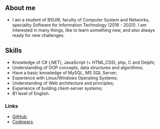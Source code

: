 ## About me
* I am a student of BSUIR, faculty of Computer System and Networks, speciality Software for Information Technology (2016 - 2020). I am interested in many things, like to learn something new, and also always ready for new challenges.

## Skills
* Knowledge of C# (.NET), JavaScript (+ HTML,CSS), php, C and Delphi;
* Understanding of OOP concepts, data structures and algorithms;
* Have a basic knowledge of MySQL, MS SQL Server;
* Experience with Linux/Windows Operating Systems;
* Understanding of Web architecture and principles;
* Experience of bulding client-server systems;
* B1 level of English.



### Links
* [GitHub](https://github.com/AnnZh);
* [Codewars](https://www.codewars.com/users/AnnZh).
